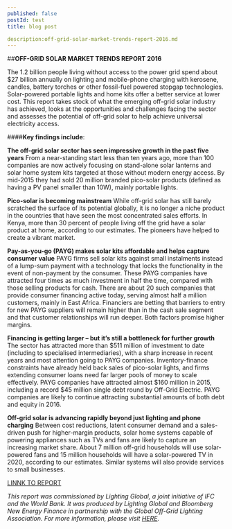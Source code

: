 ```yaml
---
published: false 
postId: test
title: blog post

description:off-grid-solar-market-trends-report-2016.md
---
```


##<b>OFF-GRID SOLAR MARKET TRENDS REPORT 2016</b>

The 1.2 billion people living without access to the power grid spend about $27 billion annually on lighting and mobile-phone charging with kerosene, candles, battery torches or other fossil-fuel powered stopgap technologies. Solar-powered portable lights and home kits offer a better service at lower cost. This report takes stock of what the emerging off-grid solar industry has achieved, looks at the  opportunities and challenges facing the sector and assesses the potential of off-grid solar to help achieve universal electricity access.

####<b>Key findings include</b>:

<b>The off-grid solar sector has seen impressive growth in the past five years</b>
From a near-standing start less than ten years ago, more than 100 companies are now actively focusing on stand-alone solar lanterns and solar home system kits targeted at those without modern energy access. By mid-2015 they had sold 20 million branded pico-solar products (defined as having a PV panel smaller than 10W), mainly portable lights.

<b>Pico-solar is becoming mainstream</b>
While off-grid solar has still barely scratched the surface of its potential globally, it is no longer a niche product in the countries that have seen the most concentrated sales efforts. In Kenya, more than 30 percent of people living off the grid have a solar product at home, according to our estimates. The pioneers have helped to create a vibrant market.

<b>Pay-as-you-go (PAYG) makes solar kits affordable and helps capture consumer value</b>
PAYG firms sell solar kits against small instalments instead of a lump-sum payment with a technology that locks the functionality in the event of non-payment by the consumer. These PAYG companies have attracted four times as much investment in half the time, compared with those selling products for cash. There are about 20 such companies that provide consumer financing active today, serving almost half a million customers, mainly in East Africa. Financiers are betting that barriers to entry for new PAYG suppliers will remain higher than in the cash sale segment and that customer relationships will run deeper. Both factors promise higher margins.

<b>Financing is getting larger – but it’s still a bottleneck for further growth</b>
The sector has attracted more than $511 million of investment to date (including to specialised intermediaries), with a sharp increase in recent years and most attention going to PAYG companies. Inventory-finance constraints have already held back sales of pico-solar lights, and firms extending consumer loans need far larger pools of money to scale effectively. PAYG companies have attracted almost $160 million in 2015, including a record $45 million single debt round by Off-Grid Electric. PAYG companies are likely to continue attracting substantial amounts of both debt and equity in 2016.

<b>Off-grid solar is advancing rapidly beyond just lighting and phone charging</b>
Between cost reductions, latent consumer demand and a sales-driven push for higher-margin products, solar home systems capable of powering appliances such as TVs and fans are likely to capture an increasing market share. About 7 million off-grid households will use solar-powered fans and 15 million households will have a solar-powered TV in 2020, according to our estimates. Similar systems will also provide services to small businesses.

[LINNK TO REPORT](https://data.bloomberglp.com/bnef/sites/4/2016/03/20160303_BNEF_WorldBankIFC_Off-GridSolarReport_.pdf)


_This report was commissioned by Lighting Global, a joint initiative of IFC and the World Bank. It was produced by Lighting Global and Bloomberg New Energy Finance in partnership with the Global Off-Grid Lighting Association. For more information, please visit [HERE](https://www.lightingglobal.org/launch-of-off-grid-solar-market-trends-report-2016/)._













